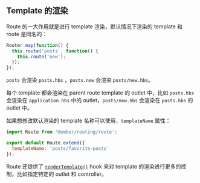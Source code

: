 ## Template 的渲染

Route 的一大作用就是进行 template 渲染，默认情况下渲染的 template 和 route 是同名的：

```javascript
Router.map(function() {
  this.route('posts', function() {
    this.route('new');
  });
});
```

`posts` 会渲染 `posts.hbs` ，`posts.new` 会渲染 `posts/new.hbs`。

每个 template 都会渲染在 parent route template 的 outlet 中，比如 `posts.hbs` 会渲染在 `application.hbs` 中的 outlet，`posts/new.hbs` 会渲染在 `posts.hbs` 的 outlet 中。

如果想修改默认渲染的 template 名称可以使用，`templateName` 属性：

```javascript
import Route from '@ember/routing/route';

export default Route.extend({
  templateName: 'posts/favorite-posts'
});
```

Route 还提供了  [`renderTemplate()`](https://www.emberjs.com/api/ember/release/classes/Route/methods/renderTemplate?anchor=renderTemplate) hook 来对 template 的渲染进行更多的控制，比如指定特定的 outlet 和 controller。